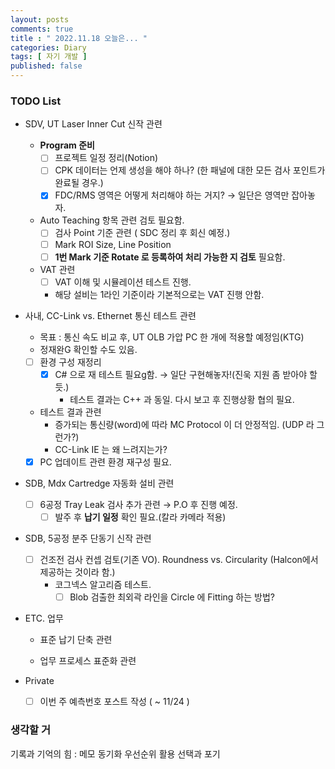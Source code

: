 ```yaml
---
layout: posts
comments: true
title : " 2022.11.18 오늘은... "
categories: Diary
tags: [ 자기 개발 ]
published: false
---
```


### TODO List

- SDV, UT Laser Inner Cut 신작 관련
  - **Program 준비**
    - [ ] 프로젝트 일정 정리(Notion)
    - [ ] CPK 데이터는 언제 생성을 해야 하나? (한 패널에 대한 모든 검사 포인트가 완료될 경우.)
    - [x] FDC/RMS 영역은 어떻게 처리해야 하는 거지? → 일단은 영역만 잡아놓자.

  - Auto Teaching 항목 관련 검토 필요함.
    - [ ] 검사 Point 기준 관련 ( SDC 정리 후 회신 예정.)
    - [ ] Mark ROI Size, Line Position
    - [ ] **1번 Mark 기준 Rotate 로 등록하여 처리 가능한 지 검토** 필요함.

  - VAT 관련
    - [ ] VAT 이해 및 시뮬레이션 테스트 진행.
    - 해당 설비는 1라인 기준이라 기본적으로는 VAT 진행 안함.

- 사내, CC-Link vs. Ethernet 통신 테스트 관련
  - 목표 : 통신 속도 비교 후, UT OLB 가압 PC 한 개에 적용할 예정임(KTG)
  - 정재완G 확인할 수도 있음.
  - [ ] 환경 구성 재정리
    - [x] C# 으로 재 테스트 필요g함. → 일단 구현해놓자!(진욱 지원 좀 받아야 할 듯.)
      - 테스트 결과는 C++ 과 동일. 다시 보고 후 진행상황 협의 필요.
  - 테스트 결과 관련
    - 증가되는 통신량(word)에 따라 MC Protocol 이 더 안정적임. (UDP 라 그런가?)
    - CC-Link IE 는 왜 느려지는가?
  - [x] PC 업데이트 관련 환경 재구성 필요.

- SDB, Mdx Cartredge 자동화 설비 관련
  - [ ] 6공정 Tray Leak 검사 추가 관련 → P.O 후 진행 예정.
    - [ ] 발주 후 **납기 일정** 확인 필요.(칼라 카메라 적용)

- SDB, 5공정 분주 단동기 신작 관련
  - [ ] 건조전 검사 컨셉 검토(기존 VO). Roundness vs. Circularity (Halcon에서 제공하는 것이라 함.)
    - 코그넥스 알고리즘 테스트.
      - [ ] Blob 검출한 최외곽 라인을 Circle 에 Fitting 하는 방법?

- ETC. 업무
  - 표준 납기 단축 관련

  - 업무 프로세스 표준화 관련

- Private
  - [ ] 이번 주 예측번호 포스트 작성 ( ~ 11/24 )

### 생각할 거

기록과 기억의 힘
 : 메모
   동기화
   우선순위 활용
   선택과 포기
